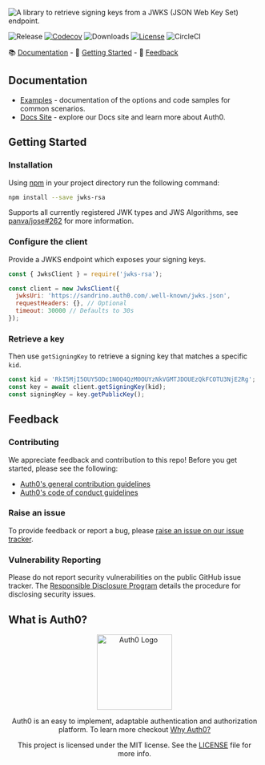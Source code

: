![A library to retrieve signing keys from a JWKS (JSON Web Key Set) endpoint.](https://cdn.auth0.com/website/sdks/banner/node-jwks-rsa-banner.png)

![Release](https://img.shields.io/npm/v/jwks-rsa)
[![Codecov](https://img.shields.io/codecov/c/github/auth0/node-jwks-rsa)](https://codecov.io/gh/auth0/node-jwks-rsa)
![Downloads](https://img.shields.io/npm/dw/jwks-rsa)
[![License](https://img.shields.io/:license-mit-blue.svg?style=flat)](https://opensource.org/licenses/MIT)
![CircleCI](https://img.shields.io/circleci/build/github/auth0/node-jwks-rsa)

📚 [Documentation](#documentation) - 🚀 [Getting Started](#getting-started) - 💬 [Feedback](#feedback)

## Documentation

- [Examples](https://github.com/auth0/node-jwks-rsa/blob/master/EXAMPLES.md) - documentation of the options and code samples for common scenarios.
- [Docs Site](https://auth0.com/docs) - explore our Docs site and learn more about Auth0.

## Getting Started

### Installation

Using [npm](https://npmjs.org) in your project directory run the following command:

```bash
npm install --save jwks-rsa
```

Supports all currently registered JWK types and JWS Algorithms, see [panva/jose#262](https://github.com/panva/jose/issues/262) for more information.

### Configure the client

Provide a JWKS endpoint which exposes your signing keys.

```js
const { JwksClient } = require('jwks-rsa');

const client = new JwksClient({
  jwksUri: 'https://sandrino.auth0.com/.well-known/jwks.json',
  requestHeaders: {}, // Optional
  timeout: 30000 // Defaults to 30s
});
```

### Retrieve a key

Then use `getSigningKey` to retrieve a signing key that matches a specific `kid`.

```js
const kid = 'RkI5MjI5OUY5ODc1N0Q4QzM0OUYzNkVGMTJDOUEzQkFCOTU3NjE2Rg';
const key = await client.getSigningKey(kid);
const signingKey = key.getPublicKey();
```

## Feedback

### Contributing

We appreciate feedback and contribution to this repo! Before you get started, please see the following:

- [Auth0's general contribution guidelines](https://github.com/auth0/open-source-template/blob/master/GENERAL-CONTRIBUTING.md)
- [Auth0's code of conduct guidelines](https://github.com/auth0/open-source-template/blob/master/CODE-OF-CONDUCT.md)

### Raise an issue

To provide feedback or report a bug, please [raise an issue on our issue tracker](https://github.com/auth0/node-jwks-rsa/issues).

### Vulnerability Reporting

Please do not report security vulnerabilities on the public GitHub issue tracker. The [Responsible Disclosure Program](https://auth0.com/whitehat) details the procedure for disclosing security issues.

## What is Auth0?

<p align="center">
  <picture>
    <source media="(prefers-color-scheme: dark)" srcset="https://cdn.auth0.com/website/sdks/logos/auth0_dark_mode.png" width="150">
    <source media="(prefers-color-scheme: light)" srcset="https://cdn.auth0.com/website/sdks/logos/auth0_light_mode.png" width="150">
    <img alt="Auth0 Logo" src="https://cdn.auth0.com/website/sdks/logos/auth0_light_mode.png" width="150">
  </picture>
</p>
<p align="center">
  Auth0 is an easy to implement, adaptable authentication and authorization platform. To learn more checkout <a href="https://auth0.com/why-auth0">Why Auth0?</a>
</p>
<p align="center">
  This project is licensed under the MIT license. See the <a href="https://github.com/auth0/node-jwks-rsa/blob/master/LICENSE"> LICENSE</a> file for more info.
</p>
